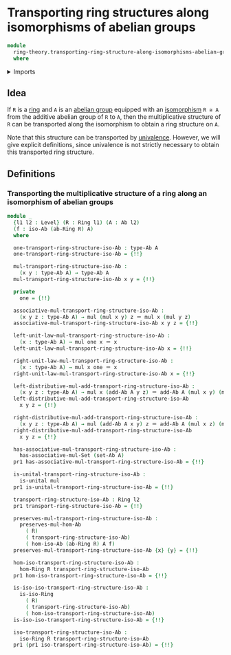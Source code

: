 # Transporting ring structures along isomorphisms of abelian groups

```agda
module
  ring-theory.transporting-ring-structure-along-isomorphisms-abelian-groups
  where
```

<details><summary>Imports</summary>

```agda
open import foundation.action-on-identifications-functions
open import foundation.dependent-pair-types
open import foundation.identity-types
open import foundation.unital-binary-operations
open import foundation.universe-levels

open import group-theory.abelian-groups
open import group-theory.isomorphisms-abelian-groups
open import group-theory.semigroups

open import ring-theory.homomorphisms-rings
open import ring-theory.isomorphisms-rings
open import ring-theory.rings
```

</details>

## Idea

If `R` is a [ring](ring-theory.rings.md) and `A` is an
[abelian group](group-theory.abelian-groups.md) equipped with an
[isomorphism](group-theory.isomorphisms-abelian-groups.md) `R ≅ A` from the
additive abelian group of `R` to `A`, then the multiplicative structure of `R`
can be transported along the isomorphism to obtain a ring structure on `A`.

Note that this structure can be transported by
[univalence](foundation.univalence.md). However, we will give explicit
definitions, since univalence is not strictly necessary to obtain this
transported ring structure.

## Definitions

### Transporting the multiplicative structure of a ring along an isomorphism of abelian groups

```agda
module _
  {l1 l2 : Level} (R : Ring l1) (A : Ab l2)
  (f : iso-Ab (ab-Ring R) A)
  where

  one-transport-ring-structure-iso-Ab : type-Ab A
  one-transport-ring-structure-iso-Ab = {!!}

  mul-transport-ring-structure-iso-Ab :
    (x y : type-Ab A) → type-Ab A
  mul-transport-ring-structure-iso-Ab x y = {!!}

  private
    one = {!!}

  associative-mul-transport-ring-structure-iso-Ab :
    (x y z : type-Ab A) → mul (mul x y) z ＝ mul x (mul y z)
  associative-mul-transport-ring-structure-iso-Ab x y z = {!!}

  left-unit-law-mul-transport-ring-structure-iso-Ab :
    (x : type-Ab A) → mul one x ＝ x
  left-unit-law-mul-transport-ring-structure-iso-Ab x = {!!}

  right-unit-law-mul-transport-ring-structure-iso-Ab :
    (x : type-Ab A) → mul x one ＝ x
  right-unit-law-mul-transport-ring-structure-iso-Ab x = {!!}

  left-distributive-mul-add-transport-ring-structure-iso-Ab :
    (x y z : type-Ab A) → mul x (add-Ab A y z) ＝ add-Ab A (mul x y) (mul x z)
  left-distributive-mul-add-transport-ring-structure-iso-Ab
    x y z = {!!}

  right-distributive-mul-add-transport-ring-structure-iso-Ab :
    (x y z : type-Ab A) → mul (add-Ab A x y) z ＝ add-Ab A (mul x z) (mul y z)
  right-distributive-mul-add-transport-ring-structure-iso-Ab
    x y z = {!!}

  has-associative-mul-transport-ring-structure-iso-Ab :
    has-associative-mul-Set (set-Ab A)
  pr1 has-associative-mul-transport-ring-structure-iso-Ab = {!!}

  is-unital-transport-ring-structure-iso-Ab :
    is-unital mul
  pr1 is-unital-transport-ring-structure-iso-Ab = {!!}

  transport-ring-structure-iso-Ab : Ring l2
  pr1 transport-ring-structure-iso-Ab = {!!}

  preserves-mul-transport-ring-structure-iso-Ab :
    preserves-mul-hom-Ab
      ( R)
      ( transport-ring-structure-iso-Ab)
      ( hom-iso-Ab (ab-Ring R) A f)
  preserves-mul-transport-ring-structure-iso-Ab {x} {y} = {!!}

  hom-iso-transport-ring-structure-iso-Ab :
    hom-Ring R transport-ring-structure-iso-Ab
  pr1 hom-iso-transport-ring-structure-iso-Ab = {!!}

  is-iso-iso-transport-ring-structure-iso-Ab :
    is-iso-Ring
      ( R)
      ( transport-ring-structure-iso-Ab)
      ( hom-iso-transport-ring-structure-iso-Ab)
  is-iso-iso-transport-ring-structure-iso-Ab = {!!}

  iso-transport-ring-structure-iso-Ab :
    iso-Ring R transport-ring-structure-iso-Ab
  pr1 (pr1 iso-transport-ring-structure-iso-Ab) = {!!}
```
